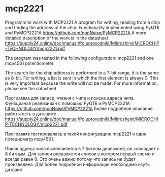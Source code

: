 # mcp2221
Programm to work with MCP2221
A program for writing, reading from a chip and finding the address of the chip. Functionality implemented using PyQT6 and PyMCP2221A https://github.com/nonNoise/PyMCP2221A
A more detailed description of the work is in the datasheet https://supply24.online/doc/manual/Poluprovodniki/Mikroshimi/MICROCHIP-TECHNOLOGY/mcp2221.pdf

The program was tested in the following configuration: mcp2221 and one mcp4561 potentiometer.

The search for the chip address is performed in a 7-bit range, it is the same as 8-bit. For writing, a list is sent in which the first element is always 0. 
This is very important because the write will not be made. For more information, please see the datasheet.


Программа для записи, чтения с чипа и поиска адреса чипа. Функцианал реализиван с помощью PyQT6 и PyMCP2221A https://github.com/nonNoise/PyMCP2221A
Более подробное описание работы есть в даташите https://supply24.online/doc/manual/Poluprovodniki/Mikroshemi/MICROCHIP-TECHNOLOGY/mcp2221.pdf 

Программа тестировалась в такой конфигурации: mcp2221 и один потециометр mcp4561.

Поиск адреса чипа выполнияется в 7 битном диапазоне, он совпадает с 8 битным. 
Для записи оправляется список в котором первый элемент всегда равен 0. 
Это очень важно потому что запись не будет произведена. Для более подробной информации необходимо изуть даташит
